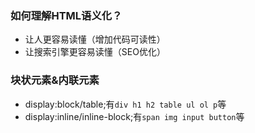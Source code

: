 ### 如何理解HTML语义化？

- 让人更容易读懂（增加代码可读性）
- 让搜索引擎更容易读懂（SEO优化）

### 块状元素&内联元素

- display:block/table;有`div h1 h2 table ul ol p`等
- display:inline/inline-block;有`span img input button`等



